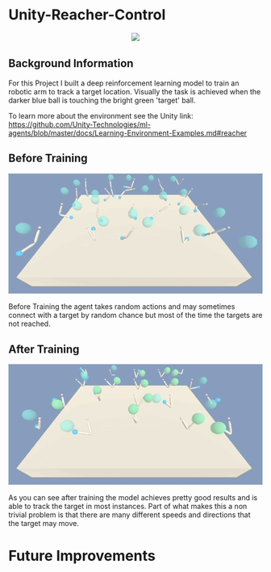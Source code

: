 # Unity-Reacher-Control

<div style="text-align:center"><img src="https://github.com/Unity-Technologies/ml-agents/raw/master/docs/images/reacher.png" /></div>

## Background Information
For this Project I built a deep reinforcement learning model to train an robotic arm to track a target location. Visually the task is achieved when the darker blue ball is touching the bright green 'target' ball. 

To learn more about the environment see the Unity link:
https://github.com/Unity-Technologies/ml-agents/blob/master/docs/Learning-Environment-Examples.md#reacher

## Before Training

<div style="text-align:center"><img src="/Untrained.gif" /></div>

Before Training the agent takes random actions and may sometimes connect with a target by random chance but most of the time the targets are not reached.

## After Training

<div style="text-align:center"><img src="/Final.gif" /></div>

As you can see after training the model achieves pretty good results and is able to track the target in most instances. Part of what makes this a non trivial problem is that there are many different speeds and directions that the target may move. 

# Future Improvements

